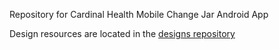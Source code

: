 Repository for Cardinal Health Mobile Change Jar Android App

Design resources are located in the [designs repository](https://gitlab.com/cardinal-health/designs)
